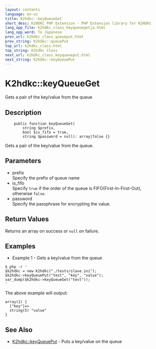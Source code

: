 ```yaml
---
layout: contents
language: en-us
title: K2hdkc::keyQueueGet
short_desc: K2HDKC PHP Extension - PHP Extension library for K2HDKC
lang_opp_file: k2hdkc_class_keyqueuegetja.html
lang_opp_word: To Japanese
prev_url: k2hdkc_class_queueput.html
prev_string: K2hdkc::queuePut
top_url: k2hdkc_class.html
top_string: K2hdkc Class
next_url: k2hdkc_class_keyqueueput.html
next_string: K2hdkc::keyQueuePut
---
```


# K2hdkc::keyQueueGet
Gets a pair of the key/value from the queue

## Description

```
    public function keyQueueGet(
        string $prefix,
        bool $is_fifo = true,
        string $password = null): array|false {}
```

Gets a pair of the key/value from the queue.

## Parameters
- prefix  
Specify the prefix of queue name
- is_fifo  
Specify `true` if the order of the queue is FIFO(First-In-First-Out), otherwise `false`.
- password  
Specify the passphrase for encrypting the value.

## Return Values
Returns an array on success or `null` on failure. 

## Examples
- Example 1 - Gets a key/value from the queue

```
$ php -r '
$k2hdkc = new K2hdkc("./tests/slave.ini");
$k2hdkc->keyQueuePut("test", "key", "value");
var_dump($k2hdkc->keyQueueGet("test"));
'
```

The above example will output:

```
array(1) {
  ["key"]=>
  string(5) "value"
}
```

## See Also
- [K2hdkc::keyQueuePut](k2hdkc_class_keyqueueput.html) - Puts a key/value on the queue


